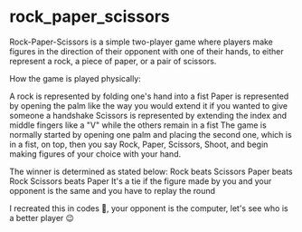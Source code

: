 # rock_paper_scissors
Rock-Paper-Scissors is a simple two-player game where players make figures in the direction of their opponent with one of their hands, to either represent a rock, a piece of paper, or a pair of scissors.

How the game is played physically:

A rock is represented by folding one's hand into a fist
Paper is represented by opening the palm like the way you would extend it if you wanted to give someone a handshake
Scissors is represented by extending the index and middle fingers like a "V" while the others remain in a fist
The game is normally started by opening one palm and placing the second one, which is in a fist, on top, then you say Rock, Paper, Scissors, Shoot, and begin making figures of your choice with your hand.

The winner is determined as stated below:
Rock beats Scissors
Paper beats Rock
Scissors beats Paper
It's a tie if the figure made by you and your opponent is the same and you have to replay the round

I recreated this in codes 🤗, your opponent is the computer, let's see who is a better player 😉
